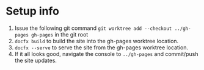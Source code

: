 # Setup info

1. Issue the following git command `git worktree add --checkout ../gh-pages gh-pages` in the git root
2. `docfx build` to build the site into the gh-pages worktree location.
3. `docfx --serve` to serve the site from the gh-pages worktree location.
4. If it all looks good, navigate the console to `../gh-pages` and commit/push the site updates.
